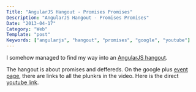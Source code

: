 ```yaml
---
Title: "AngularJS Hangout - Promises Promises"
Description: "AngularJS Hangout - Promises Promises"
Date: "2013-04-17"
Category: "Web"
Template: "post"
Keywords: ["angularjs", "hangout", "promises", "google", "youtube"]
---
```


I somehow managed to find my way into an [AngularJS hangout](https://plus.google.com/u/0/events/cljavmi7kpup1fso43k3fkpk2eg "AngularJS Promises").

The hangout is about promises and deffereds. On the google plus [event page](https://plus.google.com/u/0/events/cljavmi7kpup1fso43k3fkpk2eg "Angularjs Promises Event Page"), there are links to all the plunkrs in the video. Here is the direct [youtube link](https://www.youtube.com/watch?v=XLaYaaq2Miw "Angularjs Promises Youtube").
